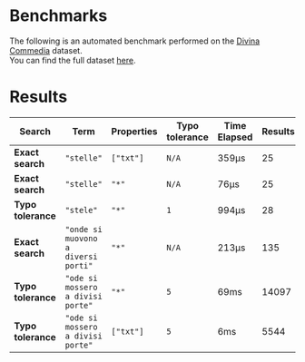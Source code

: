 
# Benchmarks

The following is an automated benchmark performed on the [Divina Commedia](https://en.wikipedia.org/wiki/Divina_Commedia) dataset. <br />
You can find the full dataset [here](https://github.com/nearform/lyra/blob/main/packages/benchmarks/dataset/divinaCommedia.json).

# Results


| Search             | Term                                  | Properties | Typo tolerance | Time Elapsed  | Results     |
|--------------------|---------------------------------------|------------|----------------|---------------|-------------|
| **Exact search**   | `"stelle"`                          | `["txt"]`| `N/A`        | 359μs | 25 |
| **Exact search**   | `"stelle"`                          | `"*"`    | `N/A`        | 76μs | 25 |
| **Typo tolerance** | `"stele"`                           | `"*"`    | `1`          | 994μs | 28 | 
| **Exact search**   | `"onde si muovono a diversi porti"` | `"*"`    | `N/A`        | 213μs | 135 | 
| **Typo tolerance** | `"ode si mossero a divisi porte"`   | `"*"`    | `5`          | 69ms | 14097 | 
| **Typo tolerance** | `"ode si mossero a divisi porte"`   | `["txt"]`| `5`          | 6ms | 5544 |


